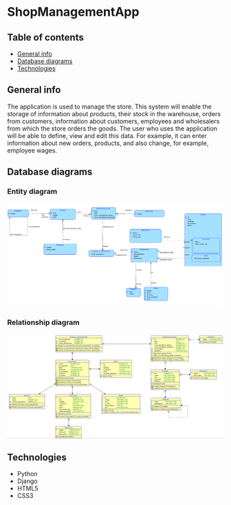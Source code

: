 # ShopManagementApp


## Table of contents
* [General info](#general-info)
* [Database diagrams](#database-diagrams)
* [Technologies](#technologies)

## General info
The application is used to manage the store. This system will enable the storage of information about products, their stock in the warehouse, orders from customers, information about customers, employees and wholesalers from which the store orders the goods. The user who uses the application will be able to define, view and edit this data. For example, it can enter information about new orders, products, and also change, for example, employee wages.

## Database diagrams

### Entity diagram
![](diagrams/entity_diagram/diagram_zwiazkow_encji.png)

### Relationship diagram
![](diagrams/relationship_diagram/schemat_relacyjny.png)

## Technologies
* Python
* Django
* HTML5
* CSS3
